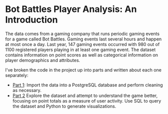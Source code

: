 # Bot Battles Player Analysis: An Introduction
The data comes from a gaming company that runs periodic gaming events for a game called Bot Battles. Gaming events last several hours and happen at most once a day. Last year, 147 gaming events occurred with 980 out of 1100 registered players playing in at least one gaming event. The dataset contains information on point scores as well as categorical information on player demographics and attributes.

I've broken the code in the project up into parts and written about each one separately:
* [Part 1](https://nbviewer.org/github/papir805/bot_battles_player_analysis/blob/master/part1_loading_and_cleaning_data.ipynb): Import the data into a PostgreSQL database and perform cleaning as necessary.
* [Part 2](https://nbviewer.org/github/papir805/bot_battles_player_analysis/blob/master/part2_eda.ipynb) Explore the dataset and attempt to understand the game better, focusing on point totals as a measure of user activity. Use SQL to query the dataset and Python to generate visualizations.
<!-- * [Part 3](https://github.com/papir805/bot_battles_player_analysis/blob/master/part3_correlation.ipynb) Use hypothesis testing and regression modeling to answer the question about correlation. -->
